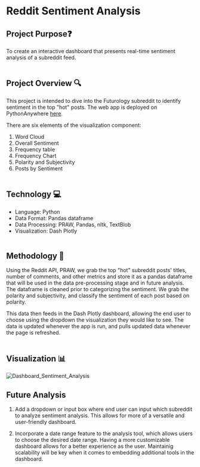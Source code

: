 # Reddit Sentiment Analysis
## Project Purpose:question:
To create an interactive dashboard that presents real-time sentiment analysis of a subreddit feed. 
<br><br>

## Project Overview :mag:
This project is intended to dive into the Futurology subreddit to identify sentiment in the top "hot" posts. The web app is deployed on PythonAnywhere <a href="http://roguelash.pythonanywhere.com" title="here">here</a>. 

There are six elements of the visualization component:
1. Word Cloud
2. Overall Sentiment 
3. Frequency table
4. Frequency Chart
5. Polarity and Subjectivity
6. Posts by Sentiment
<br><br>

## Technology :computer:
- Language: Python
- Data Format: Pandas dataframe
- Data Processing: PRAW, Pandas, nltk, TextBlob
- Visualization: Dash Plotly
<br><br>

## Methodology :memo:
Using the Reddit API, PRAW, we grab the top "hot" subreddit posts' titles, number of comments, and other metrics and store it as a pandas dataframe that will be used in the data pre-processing stage and in future analysis. The dataframe is cleaned prior to categorizing the sentiment. We grab the polarity and subjectivity, and classify the sentiment of each post based on polarity.

This data then feeds in the Dash Plotly dashboard, allowing the end user to choose using the dropdown the visualization they would like to see. The data is updated whenever the app is run, and pulls updated data whenever the page is refreshed.
<br><br>

## Visualization :bar_chart:
![Dashboard_Sentiment_Analysis](https://user-images.githubusercontent.com/10111217/230750792-8132cbe2-8557-4507-b7b8-c38af880b1e7.png)

## Future Analysis
1. Add a dropdown or input box where end user can input which subreddit to analyze sentiment analysis. This allows for more of a versatile and user-friendly dashboard. 

2. Incorporate a date range feature to the analysis tool, which allows users to choose the desired date range. Having a more customizable dashboard allows for a better experience as the user. Maintainig scalability will be key when it comes to embedding additional tools in the dashboard.




